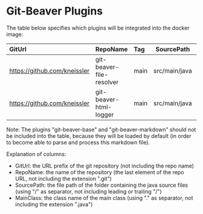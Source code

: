 
# Git-Beaver Plugins #

The table below specifies which plugins will be integrated into the docker image:

| GitUrl                       | RepoName                 | Tag  | SourcePath    | MainClass                          |
|:-----------------------------|:-------------------------|:-----|---------------|:-----------------------------------|
| https://github.com/kneissler | git-beaver-file-resolver | main | src/main/java | org.jkube.gitbeaver.ResolverPlugin |
| https://github.com/kneissler | git-beaver-html-logger   | main | src/main/java | org.jkube.gitbeaver.HtmlLogPlugin  |

Note: The plugins "git-beaver-base" and "git-beaver-markdown" should not be included into the table,
because they will be loaded by default (in order to become able to parse and process this markdown file).

Explanation of columns:

* GitUrl: the URL prefix of the git repository (not including the repo name)
* RepoName: the name of the repository (the last element of the repo URL, not including the extension ".git")
* SourcePath: the file path of the folder containing the java source files (using "/" as separator, not including leading or trailing "/")
* MainClass: the class name of the main class (using "." as separator, not including the extension ".java")



